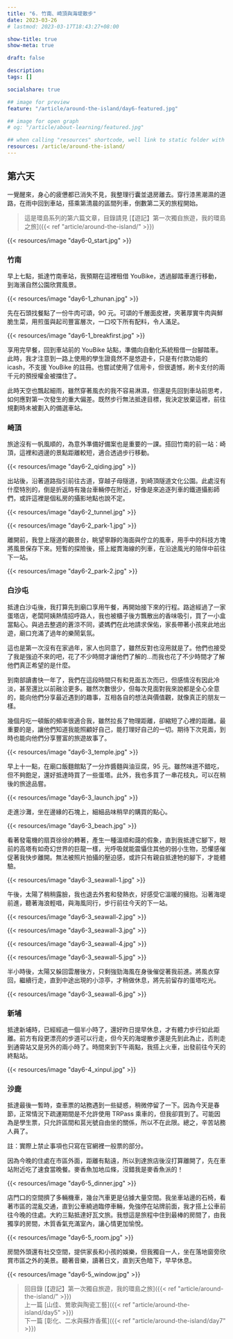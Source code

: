 ```yaml
---
title: "6. 竹南、崎頂與海堤散步"
date: 2023-03-26
# lastmod: 2023-03-17T18:43:27+08:00

show-title: true
show-meta: true

draft: false

description:
tags: []

socialshare: true

## image for preview
feature: "/article/around-the-island/day6-featured.jpg"

## image for open graph
# og: "/article/about-learning/featured.jpg"

## when calling "resources" shortcode, well link to static folder with this path 
resources: /article/around-the-island/
---
```


<!-- &nbsp; -->

<!-- [text]({ ref "relpath" })。 -->

## 第六天

一覺醒來，身心的疲憊都已消失不見，我整理行囊並退房離去。穿行漆黑潮濕的道路，在雨中回到車站，搭乘第清晨的區間列車，倒數第二天的旅程開始。

<!--more-->

> 這是環島系列的第六篇文章，目錄請見 [【遊記】第一次獨自旅遊，我的環島之旅]({{< ref "article/around-the-island/" >}})

{{< resources/image "day6-0_start.jpg"  >}}

### 竹南

早上七點，抵達竹南車站，我預期在這裡租借 YouBike，透過腳踏車進行移動，到海濱自然公園欣賞風景。

{{< resources/image "day6-1_zhunan.jpg"  >}}

先在石頭找餐點了一份牛肉可頌，90 元。可頌的千層面皮裡，夾著厚實牛肉與鮮脆生菜，用煎蛋與起司豐富層次，一口咬下所有配料，令人滿足。

{{< resources/image "day6-1_breakfirst.jpg"  >}}

享用完早餐，回到車站前的 YouBike 站點，準備向自動化系統租借一台腳踏車。此時，我才注意到一路上使用的學生證竟然不是悠遊卡，只是有付款功能的 icash，不支援 YouBike 的註冊。也嘗試使用了信用卡，但很遺憾，刷卡支付的兩千元的預授權金被擋住了。

此時天空也飄起細雨，雖然穿著風衣的我不容易淋濕，但還是先回到車站前思考，如何應對第一次發生的重大偏差。既然步行無法抵達目標，我決定放棄這裡，前往規劃時未被劃入的備選車站。

### 崎頂

旅途沒有一帆風順的，為意外準備好備案也是重要的一課。搭回竹南的前一站：崎頂，這裡和週邊的景點距離較短，適合透過步行移動。

{{< resources/image "day6-2_qiding.jpg"  >}}

出站後，沿著道路指引前往古道，穿越子母隧道，到崎頂隧道文化公園。此處沒有什麼特別的，倒是折返時有幾台車輛停在附近，好像是來追逐列車的鐵道攝影師們，或許這裡是個私房的攝影地點也說不定。

{{< resources/image "day6-2_tunnel.jpg"  >}}

{{< resources/image "day6-2_park-1.jpg"  >}}

離開前，我登上隧道的觀景台，眺望寧靜的海面與佇立的風車，用手中的科技方塊將風景保存下來。短暫的探險後，搭上縱貫海線的列車，在沿途風光的陪伴中前往下一站。

{{< resources/image "day6-2_park-2.jpg"  >}}

### 白沙屯

抵達白沙屯後，我打算先到廟口享用午餐，再開始接下來的行程。路途經過了一家蛋塔店，老闆阿姨熱情招呼路人，我也被櫃子後方飄散出的香味吸引，買了一小盒當點心。與過去整週的蒼涼不同，婆媽們在此地請求保佑，家長帶著小孩來此地出遊，廟口充滿了過年的樂鬧氣氛。

這也是第一次沒有在家過年，家人也同意了，雖然反對也沒用就是了。他們也接受了我是強迫不來的吧，花了不少時間才讓他們了解的...而我也花了不少時間才了解他們真正希望的是什麼。

到南部讀書快一年了，我們在這段時間只有和見面五次而已，但感情沒有因此冷淡，甚至還比以前融洽更多。雖然次數很少，但每次見面對我來說都是全心全意的，能向他們分享最近遇到的趣事，互相各自的想法與價值觀，就像真正的朋友一樣。

幾個月吃一頓飯的頻率很適合我，雖然拉長了物理距離，卻縮短了心裡的距離。最重要的是，讓他們知道我能照顧好自己，能打理好自己的一切。期待下次見面，到時也能向他們分享豐富的旅遊故事了。

{{< resources/image "day6-3_temple.jpg"  >}}

早上十一點，在廟口飯麵館點了一分炸醬麵與油豆腐，95 元。雖然味道不錯吃，但不夠飽足，還好抵達時買了一些蛋塔。此外，我也多買了一串花枝丸，可以在稍後的旅途品嘗。

{{< resources/image "day6-3_launch.jpg"  >}}

走進沙灘，坐在邊緣的石塊上，細細品味稍早的購買的點心。

{{< resources/image "day6-3_beach.jpg"  >}}

看著發電機的扇頁徐徐的轉著，產生一種溫順和藹的假象，直到我抵達它腳下，眼前的高塔有如奇幻世界的巨龍一樣，光呼吸就能震懾住其他的弱小生物，恐懼感催促著我快步離開。無法被照片拍攝的壓迫感，或許只有親自抵達牠的腳下，才能體驗。

{{< resources/image "day6-3_seawall-1.jpg"  >}}

午後，太陽了稍稍露臉，我也退去外套和發熱衣，好感受它溫暖的擁抱。沿著海堤前進，聽著海浪輕唱，與海風同行，步行前往今天的下一站。

{{< resources/image "day6-3_seawall-2.jpg"  >}}

{{< resources/image "day6-3_seawall-3.jpg"  >}}

{{< resources/image "day6-3_seawall-4.jpg"  >}}

{{< resources/image "day6-3_seawall-5.jpg"  >}}

半小時後，太陽又躲回雲層後方，只剩強勁海風在身後催促著我前進。將風衣穿回，繼續行走，直到中途出現的小涼亭，才稍做休息，將先前留存的蛋塔吃光。

{{< resources/image "day6-3_seawall-6.jpg"  >}}

### 新埔

抵達新埔時，已經經過一個半小時了，還好昨日提早休息，才有體力步行如此距離。前方有段更漂亮的步道可以行走，但今天的海堤散步還是先到此為止，否則走到通霄站又是另外的兩小時了。時間來到下午兩點，我搭上火車，出發前往今天的終點站。

{{< resources/image "day6-4_xinpul.jpg"  >}}

### 沙鹿

抵達最後一暫時，查車票的站務遇到一些疑惑，稍微停留了一下。因為今天是春節，正常情況下疏運期間是不允許使用 TRPass 乘車的，但我卻買到了。可能因為是學生票，只允許區間和莒光號自由坐的關係，所以不在此限。總之，辛苦站務人員了。

<p><c>
註：實際上禁止事項也只寫在官網裡一般票的部分。
</p></c>

因為今晚的住處在市區外面，距離有點遠，所以到達旅店後沒打算離開了，先在車站附近吃了速食當晚餐。麥香魚加地瓜條，沒錯我是麥香魚派的！

{{< resources/image "day6-5_dinner.jpg"  >}}

店門口的空間擠了多輛機車，幾台汽車更是佔據大量空間。我坐車站邊的石椅，看著市區的混亂交通，直到公車繞過臨停車輛，免強停在站牌前面，我才搭上公車前往今晚的住處。大約三點抵達好瓦文旅。我想這是旅程中住到最棒的房間了，由我獨享的房間，木質香氣充滿室內，讓心情更加愉悅。

{{< resources/image "day6-5_room.jpg"  >}}

房間外頭還有社交空間，提供家長和小孩的娛樂，但我獨自一人，坐在落地窗旁欣賞市區之外的美景。聽著音樂，讀著日文，直到天色暗下，早早休息。

{{< resources/image "day6-5_window.jpg"  >}}

> 回目錄 [【遊記】第一次獨自旅遊，我的環島之旅]({{< ref "article/around-the-island/" >}})  
> 上一篇 [山佳、鶯歌與陶瓷工藝]({{< ref "article/around-the-island/day5" >}})  
> 下一篇 [彰化、二水與蘇炸香蕉]({{< ref "article/around-the-island/day7" >}})  
